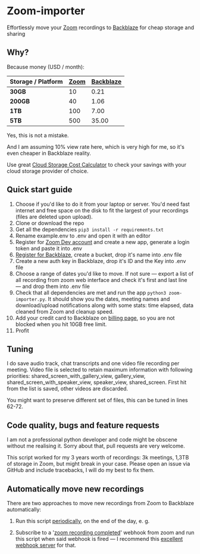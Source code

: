 # Zoom-importer

Effortlessly move your [Zoom](https://zoom.us) recordings to [Backblaze](https://www.backblaze.com/b2/cloud-storage.html) for cheap storage and sharing

## Why?

Because money (USD / month):

| Storage / Platform	|	[Zoom](https://zoom.us/buy?plan=pro&period=annual&from=cmr30&addon_period=annual&usageType=business)	|	[Backblaze](https://www.backblaze.com/b2/cloud-storage-pricing.html) |
| --------| ------ | -------|
| **30GB**	|	10	|	0.21 |
| **200GB**	|	40	|	1.06 |
| **1TB**	|	100	|	7.00 |
| **5TB**	|	500	|	35.00 |

Yes, this is not a mistake.

And I am assuming 10% view rate here, which is very high for me, so it's even cheaper in Backblaze reality.

Use great [Cloud Storage Cost Calculator](http://coststorage.com) to check your savings with your cloud storage provider of choice.

## Quick start guide

1. Choose if you'd like to do it from your laptop or server. You'd need fast internet and free space on the disk to fit the largest of your recordings (files are deleted upon upload).
1. Clone or download the repo 
2. Get all the dependencies `pip3 install -r requirements.txt`
3. Rename example.env to .env and open it with an editor
4. Register for [Zoom Dev account](https://developers.zoom.us) and create a new app, generate a login token and paste it into .env
5. [Register for Backblaze](https://www.backblaze.com/b2/sign-up.html), create a bucket, drop it's name into .env file
6. Create a new auth key in Backblaze, drop it's ID and the Key into .env file
7. Choose a range of dates you'd like to move. If not sure — export a list of all recording from zoom web interface and check it's first and last line — and drop them into .env file
8. Check that all dependencies are met and run the app `python3 zoom-importer.py`. It should show you the dates, meeting names and download/upload notifications along with some stats: time elapsed, data cleaned from Zoom and cleanup speed.
9. Add your credit card to Backblaze on [billing page](https://secure.backblaze.com/billing_card.htm), so you are not blocked when you hit 10GB free limit.
10. Profit

## Tuning

I do save audio track, chat transcripts and one video file recording per meeting. Video file is selected to retain maximum information with following priorities: shared_screen_with_gallery_view, gallery_view, shared_screen_with_speaker_view, speaker_view, shared_screen. First hit from the list is saved, other videos are discarded.

You might want to preserve different set of files, this can be tuned in lines 62-72.

## Code quality, bugs and feature requests

I am not a professional python developer and code might be obscene without me realising it. Sorry about that, pull requests are very welcome.

This script worked for my 3 years worth of recordings: 3k meetings, 1,3TB of storage in Zoom, but might break in your case. Please open an issue via GitHub and include tracebacks, I will do my best to fix them.

## Automatically move new recordings 

There are two approaches to move new recordings from Zoom to Backblaze automatically:

1. Run this script [periodically](https://en.wikipedia.org/wiki/Cron), on the end of the day, e. g.

2. Subscribe to a '[zoom recording completed](https://marketplace.zoom.us/docs/guides/guides/managing-recordings/)' webhook from zoom and run this script when said webhook is fired — I recommend this [excellent webhook server](https://github.com/adnanh/webhook) for that.